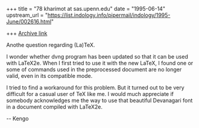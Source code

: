 +++
title = "78 kharimot at sas.upenn.edu"
date = "1995-06-14"
upstream_url = "https://list.indology.info/pipermail/indology/1995-June/002616.html"

+++
[Archive link](https://list.indology.info/pipermail/indology/1995-June/002616.html)

Anothe question regarding (La)TeX.

I wonder whether dvng program has been updated so that it can be used 
with LaTeX2e.  When I first tried to use it with the new LaTeX, I found 
one or some of commands used in the preprocessed document are no longer 
valid, even in its compatible mode.

I tried to find a workaround for this problem.  But it turned out to be 
very difficult for a casual user of TeX like me.  I would much appreciate 
if somebody acknowledges me the way to use that beautiful Devanagari font 
in a document compiled with LaTeX2e.

-- Kengo






